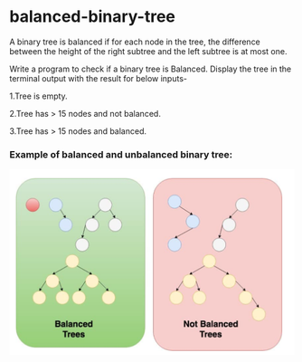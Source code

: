 <h1>balanced-binary-tree</h1>

<p>A binary tree is balanced if for each node in the tree, the difference between the height of the right subtree and the left subtree is at most one.</p>

<p>Write a program to check if a binary tree is Balanced. Display the tree in the terminal output with the result for below inputs-</p>

<p>1.Tree is empty.</p>
<p>2.Tree has > 15 nodes and not balanced.</p>
<p>3.Tree has > 15 nodes and balanced. </p>

<h3>Example of balanced and unbalanced binary tree:</h3>
<img src="example_binary_balanced.png">